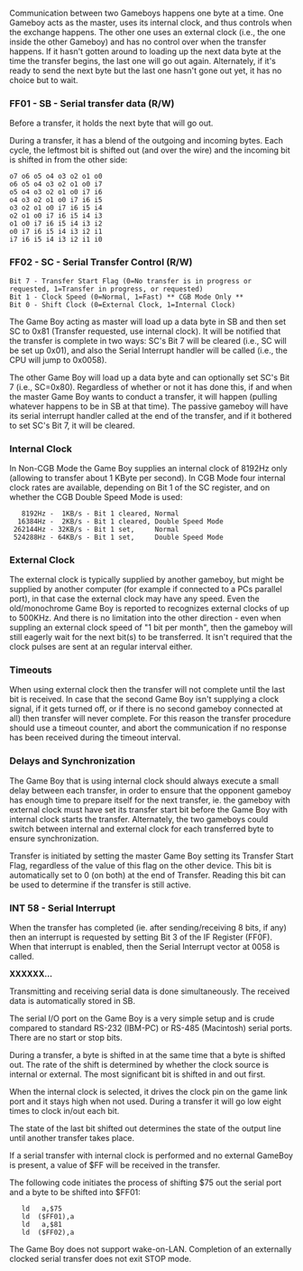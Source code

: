 Communication between two Gameboys happens one byte at a time. One
Gameboy acts as the master, uses its internal clock, and thus controls
when the exchange happens. The other one uses an external clock (i.e.,
the one inside the other Gameboy) and has no control over when the
transfer happens. If it hasn't gotten around to loading up the next
data byte at the time the transfer begins, the last one will go out
again. Alternately, if it's ready to send the next byte but the last
one hasn't gone out yet, it has no choice but to wait.

### FF01 - SB - Serial transfer data (R/W)

Before a transfer, it holds the next byte that will go out.

During a transfer, it has a blend of the outgoing and incoming bytes.
Each cycle, the leftmost bit is shifted out (and over the wire) and the
incoming bit is shifted in from the other side:

```
o7 o6 o5 o4 o3 o2 o1 o0
o6 o5 o4 o3 o2 o1 o0 i7
o5 o4 o3 o2 o1 o0 i7 i6
o4 o3 o2 o1 o0 i7 i6 i5
o3 o2 o1 o0 i7 i6 i5 i4
o2 o1 o0 i7 i6 i5 i4 i3
o1 o0 i7 i6 i5 i4 i3 i2
o0 i7 i6 i5 i4 i3 i2 i1
i7 i6 i5 i4 i3 i2 i1 i0
```

### FF02 - SC - Serial Transfer Control (R/W)

```
Bit 7 - Transfer Start Flag (0=No transfer is in progress or requested, 1=Transfer in progress, or requested)
Bit 1 - Clock Speed (0=Normal, 1=Fast) ** CGB Mode Only **
Bit 0 - Shift Clock (0=External Clock, 1=Internal Clock)
```

The Game Boy acting as master will load up a data byte in SB and then set
SC to 0x81 (Transfer requested, use internal clock). It will be notified
that the transfer is complete in two ways: SC's Bit 7 will be cleared
(i.e., SC will be set up 0x01), and also the Serial Interrupt handler
will be called (i.e., the CPU will jump to 0x0058).

The other Game Boy will load up a data byte and can optionally set SC's
Bit 7 (i.e., SC=0x80). Regardless of whether or not it has done this, if
and when the master Game Boy wants to conduct a transfer, it will happen
(pulling whatever happens to be in SB at that time). The passive gameboy
will have its serial interrupt handler called at the end of the
transfer, and if it bothered to set SC's Bit 7, it will be cleared.

### Internal Clock

In Non-CGB Mode the Game Boy supplies an internal clock of 8192Hz only
(allowing to transfer about 1 KByte per second). In CGB Mode four
internal clock rates are available, depending on Bit 1 of the SC
register, and on whether the CGB Double Speed Mode is used:

```
   8192Hz -  1KB/s - Bit 1 cleared, Normal
  16384Hz -  2KB/s - Bit 1 cleared, Double Speed Mode
 262144Hz - 32KB/s - Bit 1 set,     Normal
 524288Hz - 64KB/s - Bit 1 set,     Double Speed Mode
```

### External Clock

The external clock is typically supplied by another gameboy, but might
be supplied by another computer (for example if connected to a PCs
parallel port), in that case the external clock may have any speed. Even
the old/monochrome Game Boy is reported to recognizes external clocks of
up to 500KHz. And there is no limitation into the other direction - even
when suppling an external clock speed of "1 bit per month", then the
gameboy will still eagerly wait for the next bit(s) to be transferred.
It isn't required that the clock pulses are sent at an regular interval
either.

### Timeouts

When using external clock then the transfer will not complete until the
last bit is received. In case that the second Game Boy isn't supplying a
clock signal, if it gets turned off, or if there is no second gameboy
connected at all) then transfer will never complete. For this reason the
transfer procedure should use a timeout counter, and abort the
communication if no response has been received during the timeout
interval.

### Delays and Synchronization

The Game Boy that is using internal clock should always execute a small
delay between each transfer, in order to ensure that the opponent
gameboy has enough time to prepare itself for the next transfer, ie. the
gameboy with external clock must have set its transfer start bit before
the Game Boy with internal clock starts the transfer. Alternately, the
two gameboys could switch between internal and external clock for each
transferred byte to ensure synchronization.

Transfer is initiated by setting the master Game Boy setting its Transfer
Start Flag, regardless of the value of this flag on the other device.
This bit is automatically set to 0 (on both) at the end of Transfer.
Reading this bit can be used to determine if the transfer is still
active.

### INT 58 - Serial Interrupt

When the transfer has completed (ie. after sending/receiving 8 bits, if
any) then an interrupt is requested by setting Bit 3 of the IF Register
(FF0F). When that interrupt is enabled, then the Serial Interrupt vector
at 0058 is called.

**XXXXXX\...**

Transmitting and receiving serial data is done simultaneously. The
received data is automatically stored in SB.

The serial I/O port on the Game Boy is a very simple setup and is crude
compared to standard RS-232 (IBM-PC) or RS-485 (Macintosh) serial ports.
There are no start or stop bits.

During a transfer, a byte is shifted in at the same time that a byte is
shifted out. The rate of the shift is determined by whether the clock
source is internal or external. The most significant bit is shifted in
and out first.

When the internal clock is selected, it drives the clock pin on the game
link port and it stays high when not used. During a transfer it will go
low eight times to clock in/out each bit.

The state of the last bit shifted out determines the state of the output
line until another transfer takes place.

If a serial transfer with internal clock is performed and no external
GameBoy is present, a value of \$FF will be received in the transfer.

The following code initiates the process of shifting \$75 out the serial
port and a byte to be shifted into \$FF01:

```
   ld   a,$75
   ld  ($FF01),a
   ld   a,$81
   ld  ($FF02),a
```

The Game Boy does not support wake-on-LAN. Completion of an externally
clocked serial transfer does not exit STOP mode.


